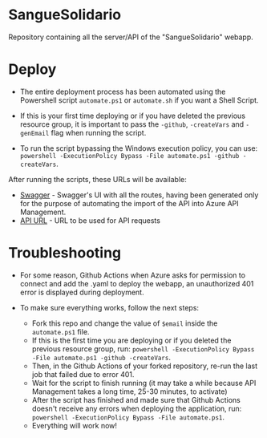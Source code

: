 # SangueSolidario
Repository containing all the server/API of the "SangueSolidario" webapp.

# Deploy

* The entire deployment process has been automated using the Powershell script `automate.ps1` or `automate.sh` if you want a Shell Script.

* If this is your first time deploying or if you have deleted the previous resource group, it is important to pass the `-github`, `-createVars` and `-genEmail` flag when running the script.

* To run the script bypassing the Windows execution policy, you can use: `powershell -ExecutionPolicy Bypass -File automate.ps1 -github -createVars`.

After running the scripts, these URLs will be available:
* [Swagger](https://webapp-sanguesolidario.azurewebsites.net/api-docs/ ) - Swagger's UI with all the routes, having been generated only for the purpose of automating the import of the API into Azure API Management.
* [API URL](https://sanguesolidario.azure-api.net/api/) - URL to be used for API requests

# Troubleshooting

* For some reason, Github Actions when Azure asks for permission to connect and add the .yaml to deploy the webapp, an unauthorized 401 error is displayed during deployment.

* To make sure everything works, follow the next steps:
  * Fork this repo and change the value of `$email` inside the `automate.ps1` file.
  * If this is the first time you are deploying or if you deleted the previous resource group, run: `powershell -ExecutionPolicy Bypass -File automate.ps1 -github -createVars`.
  * Then, in the Github Actions of your forked repository, re-run the last job that failed due to error 401.
  * Wait for the script to finish running (it may take a while because API Management takes a long time, 25-30 minutes, to activate)
  * After the script has finished and made sure that Github Actions doesn't receive any errors when deploying the application, run: `powershell -ExecutionPolicy Bypass -File automate.ps1`.
  * Everything will work now!
